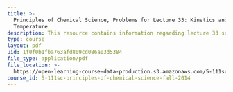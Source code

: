 ```yaml
---
title: >-
  Principles of Chemical Science, Problems for Lecture 33: Kinetics and
  Temperature
description: This resource contains information regarding lecture 33 solution.
type: course
layout: pdf
uid: 1f0f0b1fba763afd809cd086a03d5384
file_type: application/pdf
file_location: >-
  https://open-learning-course-data-production.s3.amazonaws.com/5-111sc-principles-of-chemical-science-fall-2014/1f0f0b1fba763afd809cd086a03d5384_MIT5_111F14_Lec33Soln.pdf
course_id: 5-111sc-principles-of-chemical-science-fall-2014
---
```


